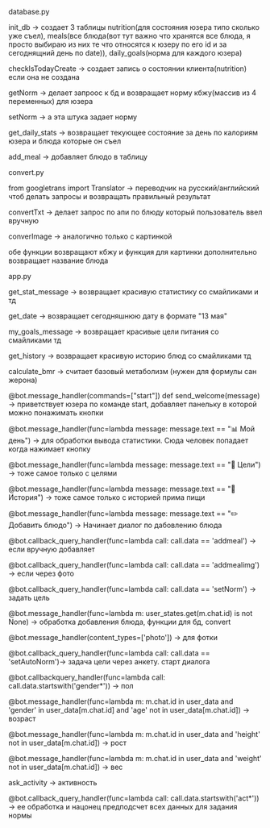 database.py

init_db -> создает 3 таблицы nutrition(для состояния юзера типо сколько уже съел), meals(все блюда(вот тут важно что хранятся все блюда, я просто выбираю из них те что относятся к юзеру по его id и за сегоднящний день по date)), daily_goals(норма для каждого юзера)

checkIsTodayCreate -> создает запись о состоянии клиента(nutrition) если она не создана

getNorm -> делает запроос к бд и возвращает норму кбжу(массив из 4 переменных) для юзера

setNorm -> а эта штука задает норму

get_daily_stats -> возвращает текующее состояние за день по калориям юзера и блюда которые он съел

add_meal -> добавляет блюдо в таблицу

convert.py

from googletrans import Translator -> переводчик на русский/английский чтоб делать запросы и возвращать правильный результат

convertTxt -> делает запрос по апи по блюду который пользователь ввел вручную

converImage -> аналогично только с картинкой

обе функции возвращают кбжу и функция для картинки дополнительно возвращает название блюда

app.py

get_stat_message -> возвращает красивую статистику со смайликами и тд

get_date -> возвращает сегодняшнюю дату в формате "13 мая"

my_goals_message -> возвращает красивые цели питания со смайликами тд

get_history -> возвращает красивую историю блюд со смайликами тд

calculate_bmr -> считает базовый метаболизм (нужен для формулы сан жерона)

@bot.message_handler(commands=["start"])
def send_welcome(message) -> приветствует юзера по команде start, добавляет панельку в которой можно понажимать кнопки

@bot.message_handler(func=lambda message: message.text == "📊 Мой день") -> для обработки вывода статистики. Сюда человек попадает когда нажимает кнопку

@bot.message_handler(func=lambda message: message.text == "🎯 Цели") -> тоже самое только с целями

@bot.message_handler(func=lambda message: message.text == "📅 История") -> тоже самое только с историей прима пищи

@bot.message_handler(func=lambda message: message.text == "✏️ Добавить блюдо") -> Начинает диалог по дабовлению блюда

@bot.callback_query_handler(func=lambda call: call.data == 'addmeal') -> если вручную добавляет

@bot.callback_query_handler(func=lambda call: call.data == 'addmealimg') -> если через фото

@bot.callback_query_handler(func=lambda call: call.data == 'setNorm') -> задать цель

@bot.message_handler(func=lambda m: user_states.get(m.chat.id) is not None) -> обработка добавления блюда, функции для бд, convert

@bot.message_handler(content_types=['photo']) -> для фотки

@bot.callback_query_handler(func=lambda call: call.data == 'setAutoNorm')-> задача цели через анкету. старт диалога

@bot.callbackquery_handler(func=lambda call: call.data.startswith('gender\*')) -> пол

@bot.message_handler(func=lambda m: m.chat.id in user_data and 'gender' in user_data[m.chat.id] and 'age' not in user_data[m.chat.id]) -> возраст

@bot.message_handler(func=lambda m: m.chat.id in user_data and 'height' not in user_data[m.chat.id]) -> рост

@bot.message_handler(func=lambda m: m.chat.id in user_data and 'weight' not in user_data[m.chat.id]) -> вес

ask_activity -> активность

@bot.callback_query_handler(func=lambda call: call.data.startswith('act\*')) -> ее обработка и нацонец предподсчет всех данных для задания нормы
